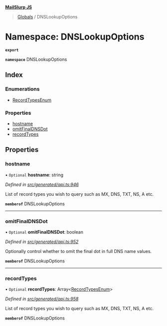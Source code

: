 **[MailSlurp JS](../README.md)**

> [Globals](../README.md) / DNSLookupOptions

# Namespace: DNSLookupOptions

**`export`** 

**`namespace`** DNSLookupOptions

## Index

### Enumerations

* [RecordTypesEnum](../enums/dnslookupoptions.recordtypesenum.md)

### Properties

* [hostname](dnslookupoptions.md#hostname)
* [omitFinalDNSDot](dnslookupoptions.md#omitfinaldnsdot)
* [recordTypes](dnslookupoptions.md#recordtypes)

## Properties

### hostname

• `Optional` **hostname**: string

*Defined in [src/generated/api.ts:946](https://github.com/mailslurp/mailslurp-client/blob/aa918cc/src/generated/api.ts#L946)*

List of record types you wish to query such as MX, DNS, TXT, NS, A etc.

**`memberof`** DNSLookupOptions

___

### omitFinalDNSDot

• `Optional` **omitFinalDNSDot**: boolean

*Defined in [src/generated/api.ts:952](https://github.com/mailslurp/mailslurp-client/blob/aa918cc/src/generated/api.ts#L952)*

Optionally control whether to omit the final dot in full DNS name values.

**`memberof`** DNSLookupOptions

___

### recordTypes

• `Optional` **recordTypes**: Array\<[RecordTypesEnum](../enums/dnslookupoptions.recordtypesenum.md)>

*Defined in [src/generated/api.ts:958](https://github.com/mailslurp/mailslurp-client/blob/aa918cc/src/generated/api.ts#L958)*

List of record types you wish to query such as MX, DNS, TXT, NS, A etc.

**`memberof`** DNSLookupOptions
